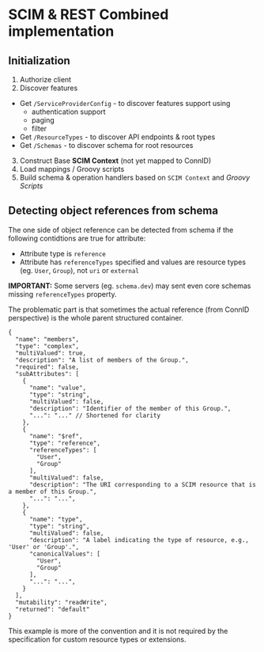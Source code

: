 
# SCIM & REST Combined implementation

## Initialization

1. Authorize client
2. Discover features
  - Get `/ServiceProviderConfig` - to discover features support using
    - authentication support
    - paging
    - filter
  - Get `/ResourceTypes` - to discover API endpoints & root types
  - Get `/Schemas` - to discover schema for root resources
3. Construct Base **SCIM Context** (not yet mapped to ConnID)
4. Load mappings / Groovy scripts
5. Build schema & operation handlers based on `SCIM Context` and *Groovy Scripts*

## Detecting object references from schema

The one side of object reference can be detected from schema if the following contidtions are true for attribute:

 - Attribute type is `reference`
 - Attribute has `referenceTypes` specified and values are resource types (eg. `User`, `Group`), not `uri` or `external`

**IMPORTANT:** Some servers (eg. `schema.dev`) may sent even core schemas missing `referenceTypes` property.


The problematic part is that sometimes the actual reference (from ConnID perspective) is the whole parent structured container.

```json5
{
  "name": "members",
  "type": "complex",
  "multiValued": true,
  "description": "A list of members of the Group.",
  "required": false,
  "subAttributes": [
    {
      "name": "value",
      "type": "string",
      "multiValued": false,
      "description": "Identifier of the member of this Group.",
      "...": "..." // Shortened for clarity
    },
    {
      "name": "$ref",
      "type": "reference",
      "referenceTypes": [
        "User",
        "Group"
      ],
      "multiValued": false,
      "description": "The URI corresponding to a SCIM resource that is a member of this Group.",
      "...": "...",
    },
    {
      "name": "type",
      "type": "string",
      "multiValued": false,
      "description": "A label indicating the type of resource, e.g., 'User' or 'Group'.",
      "canonicalValues": [
        "User",
        "Group"
      ],
      "...": "...",
    }
  ],
  "mutability": "readWrite",
  "returned": "default"
}
```

This example is more of the convention and it is not required by the specification for custom resource types or extensions.